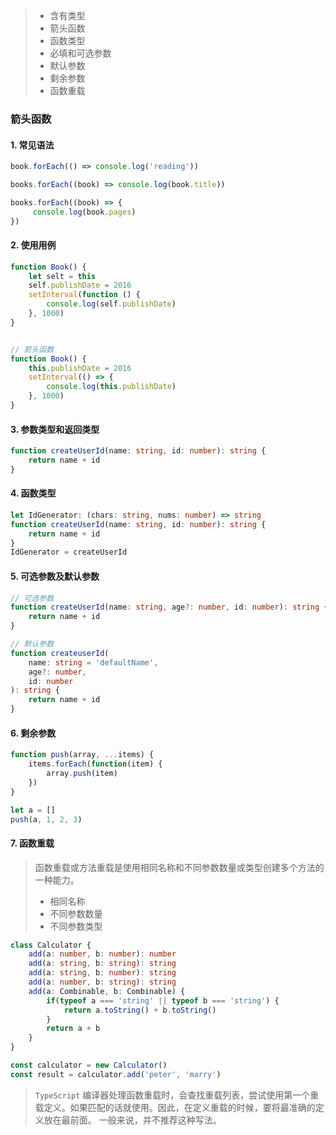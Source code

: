 > - 含有类型
> - 箭头函数
> - 函数类型
> - 必填和可选参数
> - 默认参数
> - 剩余参数
> - 函数重载


### 箭头函数

#### 1. 常见语法

```ts
book.forEach(() => console.log('reading'))

books.forEach((book) => console.log(book.title))

books.forEach((book) => {
	 console.log(book.pages)
})
```


#### 2. 使用用例

```ts
function Book() {
	let selt = this
	self.publishDate = 2016
	setInterval(function () {
		console.log(self.publishDate)
	}, 1000)
}


// 箭头函数
function Book() {
	this.publishDate = 2016
	setInterval(() => {
		console.log(this.publishDate)
	}, 1000)
}
```

#### 3. 参数类型和返回类型

```ts
function createUserId(name: string, id: number): string {
	return name + id
}
```

#### 4. 函数类型

```ts
let IdGenerator: (chars: string, nums: number) => string
function createUserId(name: string, id: number): string {
	return name + id
}
IdGenerator = createUserId
```

#### 5. 可选参数及默认参数

```ts
// 可选参数
function createUserId(name: string, age?: number, id: number): string {
	return name + id
}

// 默认参数
function createuserId(
	name: string = 'defaultName',
	age?: number,
	id: number
): string {
	return name + id
}
```

#### 6. 剩余参数

```ts
function push(array, ...items) {
	items.forEach(function(item) {
		array.push(item)
	})
}

let a = []
push(a, 1, 2, 3)
```

#### 7. 函数重载
> 函数重载或方法重载是使用相同名称和不同参数数量或类型创建多个方法的一种能力。
> - 相同名称
> - 不同参数数量
> - 不同参数类型

```ts
class Calculator {
	add(a: number, b: number): number
	add(a: string, b: string): string
	add(a: string, b: number): string
	add(a: number, b: string): string
	add(a: Combinable, b: Combinable) {
		if(typeof a === 'string' || typeof b === 'string') {
			return a.toString() + b.toString()
		}
		return a + b
	}
}

const calculator = new Calculator()
const result = calculator.add('peter', 'marry')

```

> `TypeScript` 编译器处理函数重载时，会查找重载列表，尝试使用第一个重载定义。如果匹配的话就使用。因此，在定义重载的时候，要将最准确的定义放在最前面。
> 一般来说，并不推荐这种写法。

